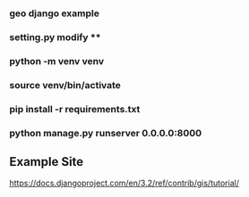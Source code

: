 ### geo django example

### setting.py modify **

### python -m venv venv

### source venv/bin/activate

### pip install -r requirements.txt

### python manage.py runserver 0.0.0.0:8000

## Example Site
https://docs.djangoproject.com/en/3.2/ref/contrib/gis/tutorial/
